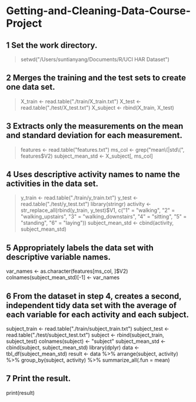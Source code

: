 # Getting-and-Cleaning-Data-Course-Project


## 1 Set the work directory.

> setwd("/Users/suntianyang/Documents/R/UCI HAR Dataset")


## 2 Merges the training and the test sets to create one data set.

> X_train <- read.table("./train/X_train.txt")
> X_test <- read.table("./test/X_test.txt")
> X_subject <- rbind(X_train, X_test)


## 3 Extracts only the measurements on the mean and standard deviation for each measurement.

> features <- read.table("features.txt")
> ms_col <- grep("mean\\(|std\\(", features$V2)
> subject_mean_std <- X_subject[, ms_col]


## 4 Uses descriptive activity names to name the activities in the data set.

> y_train <- read.table("./train/y_train.txt")
> y_test <- read.table("./test/y_test.txt")
> library(stringr)
> activity <- str_replace_all(rbind(y_train, y_test)$V1,
>                             c("1" = "walking", "2" = "walking_upstairs",
>                               "3" = "walking_downstairs", "4" = "sitting",
>                               "5" = "standing", "6" = "laying"))
> subject_mean_std <- cbind(activity, subject_mean_std)


## 5 Appropriately labels the data set with descriptive variable names.

var_names <- as.character(features[ms_col, ]$V2)
colnames(subject_mean_std)[-1] <- var_names


## 6 From the dataset in step 4, creates a second, independent tidy data set with the average of each variable for each activity and each subject.

subject_train <- read.table("./train/subject_train.txt")
subject_test <- read.table("./test/subject_test.txt")
subject <- rbind(subject_train, subject_test)
colnames(subject) <- "subject"
subject_mean_std <- cbind(subject, subject_mean_std)
library(dplyr)
data <- tbl_df(subject_mean_std)
result <- data %>%
        arrange(subject, activity) %>%
        group_by(subject, activity) %>%
        summarize_all(.fun = mean)
        

## 7 Print the result.

print(result)
